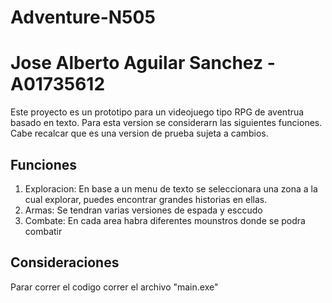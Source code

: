# Adventure-N505

# Jose Alberto Aguilar Sanchez - A01735612

Este proyecto es un prototipo para un videojuego tipo RPG de aventrua basado en texto. Para esta version se considerarn las siguientes funciones. Cabe recalcar que es una version de prueba sujeta a cambios.

## Funciones
1. Exploracion: En base a un menu de texto se seleccionara una zona a la cual explorar, puedes encontrar grandes historias en ellas.
2. Armas: Se tendran varias versiones de espada y esccudo 
3. Combate: En cada area habra diferentes mounstros donde se podra combatir

## Consideraciones
Parar correr el codigo correr el archivo "main.exe"
